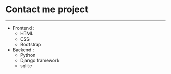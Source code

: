 # Contact me project
___
- Frontend :
  - HTML
  - CSS
  - Bootstrap
- Backend  :
  - Python 
  - Django framework 
  - sqlite
